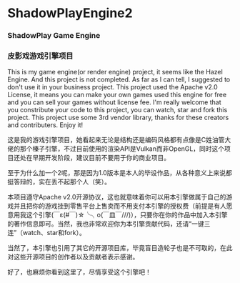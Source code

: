 # ShadowPlayEngine2
### ShadowPlay Game Engine
### 皮影戏游戏引擎项目

This is my game engine(or render engine) project, it seems like the Hazel Engine. And this project is not completed. As far as I can tell, I suggested to don't use it in your business project.
This project used the Apache v2.0 License, it means you can make your own games used this engine for free and you can sell your games without license fee.
I'm really welcome that you constribute your code to this project, you can watch, star and fork this project.
This project use some 3rd vendor library, thanks for these creators and contributers.
Enjoy it!

这是我的游戏引擎项目，她看起来无论是结构还是编码风格都有点像是C姓油管大佬的那个榛子引擎，不过目前使用的渲染API是Vulkan而非OpenGL，同时这个项目还处在早期开发阶段，建议目前不要用于你的商业项目。

至于为什么加一个2呢，那是因为1.0版本是本人的毕设作品，从各种意义上来说都挺答辩的，实在丢不起那个人（笑）。

本项目遵守Apache v2.0开源协议，这也就意味着你可以用本引擎做属于自己的游戏并且把你的游戏挂到零售平台上售卖而不用支付本引擎的授权费（前提是有人愿意用我这个引擎(￣ε(#￣)☆╰╮o(￣皿￣///)），只要你在你的作品中加入本引擎的著作信息即可。当然，我也非常欢迎你为本引擎贡献代码，还请“一键三连”（watch、star和fork）。

当然了，本引擎也引用了其它的开源项目库，毕竟盲目造轮子也是不可取的，在此对这些开源项目的创作者以及贡献者表示感谢。

好了，也麻烦你看到这里了，尽情享受这个引擎吧！
